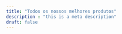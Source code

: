 ```yaml
---
title: "Todos os nossos melhores produtos"
description : "this is a meta description"
draft: false
---
```



